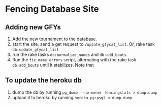 # Fencing Database Site

## Adding new GFYs

1. Add the new tournament to the database.
2. start the site, send a get request to `/update_gfycat_list`.  Or, rake task `db:update_gfycat_list`
3. run the rake tasks `db:normalize_names` and `db:add_bouts`.
4. Run the `fix_name_errors` script, alternating with the rake task `db:add_bouts` until it stabilizes.  Note that 

## To update the heroku db

1. dump the db by running `pg_dump --no-owner fencingstats > dump.dump`
2. upload it to heroku by running `heroku pg:psql < dump.dump`

